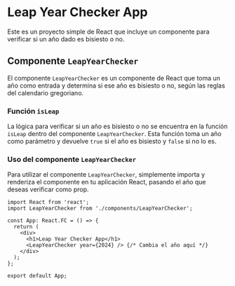 # Leap Year Checker App

Este es un proyecto simple de React que incluye un componente para verificar si un año dado es bisiesto o no.

## Componente `LeapYearChecker`

El componente `LeapYearChecker` es un componente de React que toma un año como entrada y determina si ese año es bisiesto o no, según las reglas del calendario gregoriano.

### Función `isLeap`

La lógica para verificar si un año es bisiesto o no se encuentra en la función `isLeap` dentro del componente `LeapYearChecker`. Esta función toma un año como parámetro y devuelve `true` si el año es bisiesto y `false` si no lo es.

### Uso del componente `LeapYearChecker`

Para utilizar el componente `LeapYearChecker`, simplemente importa y renderiza el componente en tu aplicación React, pasando el año que deseas verificar como prop.

```tsx
import React from 'react';
import LeapYearChecker from './components/LeapYearChecker';

const App: React.FC = () => {
  return (
    <div>
      <h1>Leap Year Checker App</h1>
      <LeapYearChecker year={2024} /> {/* Cambia el año aquí */}
    </div>
  );
};

export default App;

